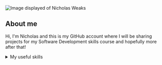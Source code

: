 
<picture>
 <source media="(prefers-color-scheme: dark)" srcset="https://media.licdn.com/dms/image/C4D03AQEso3w9Q4pWJA/profile-displayphoto-shrink_400_400/0/1623581144985?e=2147483647&v=beta&t=5ALMm8FOOSKZEr8sT9HdWCwFo1dtEn-irqPzWXnk-aY">
 <source media="(prefers-color-scheme: light)" srcset="https://media.licdn.com/dms/image/C4D03AQEso3w9Q4pWJA/profile-displayphoto-shrink_400_400/0/1623581144985?e=2147483647&v=beta&t=5ALMm8FOOSKZEr8sT9HdWCwFo1dtEn-irqPzWXnk-aY">
 <img alt=" Image displayed of Nicholas Weaks" src="https://media.licdn.com/dms/image/C4D03AQEso3w9Q4pWJA/profile-displayphoto-shrink_400_400/0/1623581144985?e=2147483647&v=beta&t=5ALMm8FOOSKZEr8sT9HdWCwFo1dtEn-irqPzWXnk-aY">
</picture>

## About me

Hi, I'm Nicholas and this is my GitHub account where I will be sharing projects for my Software Development skills course and hopefully more after that!



<details>
<summary>My useful skills</summary>
  
|      | Usefull skills                   |
|-----:|----------------------------------|
|     1| Writing with Python. (New)       | 
|     2| Video and audio editing.         |
|     2| Digital Marketing.               |
|     3| Public Relations Strategy        |
|     4| Public Speaking and Engagement   |
  
<details>
<summary>How I've used my skills</summary>
Whilst at Bournemouth University I have edited the video and audio for many projects. You can view them all here https://triceratops-sailfish-hwd4.squarespace.com/nicholas/weaks/videos/unique/bftp/2024/091999. 

I am currently undertaking a Skills Bootcamp in Software development where I have already begun to code Python files for tasks which can also be viewed in their own repositories. <!-- Continue to add successful tasks to GitHub -->
I have also used my own digital marketing and public relations skills to help focus the ideas behind the very same projects that I edited as mentioned above.
Lastly thanks to presentation and public engagement requirements throughout my education I can comfortably speak and engage with audiences and groups of people.
